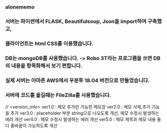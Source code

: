 ### alonememo
### 서버는 파이썬에서 FLASK, Beautifulsoup, Json을 import하여 구축했고,
### 클라이언트는 html CSS를 이용했습니다. 
### DB는 mongoDB를 사용했습니다. -> Robo 3T라는 프로그램을 쓰면 DB의 내용을 항목화해서 보기 편합니다.
### 실제 서버는 아마존 AWS에서 우분투 18.04 버전으로 만들었습니다.
### 서버에 코드를 옮길때는 FileZilla를 사용했습니다.

//
<version_info>
ver1.0 : 메모 추가만 가능한 메모장
ver2.0 : 메모 삭제,추가 기능을 추가
ver3.0 : placeholder 부분 string으로 나오도록 개선, 메모 수정시 발생하는 에러 개선
ver4.0 : 메모 수정시 발생하는 에러 개선
ver5.0 : 메모 제목과 메모 내용 둘다 줄바꿈이 가능하도록 개선
